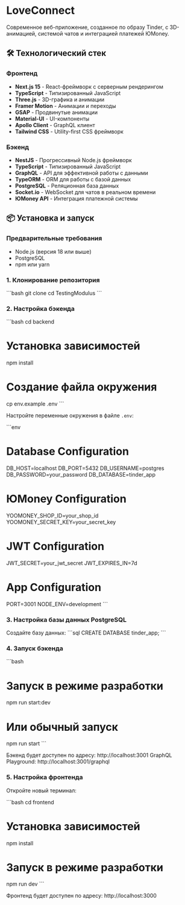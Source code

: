 # LoveConnect

Современное веб-приложение, созданное по образу Tinder, с 3D-анимацией, системой чатов и интеграцией платежей ЮMoney.

## 🛠 Технологический стек

### Фронтенд

- **Next.js 15** - React-фреймворк с серверным рендерингом
- **TypeScript** - Типизированный JavaScript
- **Three.js** - 3D-графика и анимации
- **Framer Motion** - Анимации и переходы
- **GSAP** - Продвинутые анимации
- **Material-UI** - UI-компоненты
- **Apollo Client** - GraphQL клиент
- **Tailwind CSS** - Utility-first CSS фреймворк

### Бэкенд

- **NestJS** - Прогрессивный Node.js фреймворк
- **TypeScript** - Типизированный JavaScript
- **GraphQL** - API для эффективной работы с данными
- **TypeORM** - ORM для работы с базой данных
- **PostgreSQL** - Реляционная база данных
- **Socket.io** - WebSocket для чатов в реальном времени
- **ЮMoney API** - Интеграция платежной системы

## 📦 Установка и запуск

### Предварительные требования

- Node.js (версия 18 или выше)
- PostgreSQL
- npm или yarn

### 1. Клонирование репозитория

\`\`\`bash
git clone <repository-url>
cd TestingModulus
\`\`\`

### 2. Настройка бэкенда

\`\`\`bash
cd backend

# Установка зависимостей

npm install

# Создание файла окружения

cp env.example .env
\`\`\`

Настройте переменные окружения в файле `.env`:

\`\`\`env

# Database Configuration

DB_HOST=localhost
DB_PORT=5432
DB_USERNAME=postgres
DB_PASSWORD=your_password
DB_DATABASE=tinder_app

# ЮMoney Configuration

YOOMONEY_SHOP_ID=your_shop_id
YOOMONEY_SECRET_KEY=your_secret_key

# JWT Configuration

JWT_SECRET=your_jwt_secret
JWT_EXPIRES_IN=7d

# App Configuration

PORT=3001
NODE_ENV=development
\`\`\`

### 3. Настройка базы данных PostgreSQL

Создайте базу данных:
\`\`\`sql
CREATE DATABASE tinder_app;
\`\`\`

### 4. Запуск бэкенда

\`\`\`bash

# Запуск в режиме разработки

npm run start:dev

# Или обычный запуск

npm run start
\`\`\`

Бэкенд будет доступен по адресу: http://localhost:3001
GraphQL Playground: http://localhost:3001/graphql

### 5. Настройка фронтенда

Откройте новый терминал:

\`\`\`bash
cd frontend

# Установка зависимостей

npm install

# Запуск в режиме разработки

npm run dev
\`\`\`

Фронтенд будет доступен по адресу: http://localhost:3000
